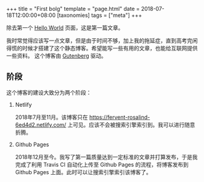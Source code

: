 +++
title = "First bolg"
template = "page.html" 
date = 2018-07-18T12:00:00+08:00
[taxonomies]
tags = ["meta"]
+++

除去第一个 [Hello World](./hello.md) 页面，这是第一篇文章。<!-- more -->

我时常觉得应该写一点文章，但是由于时间不够，加上我的拖延症，直到高考完闲得慌的时候才搭建了这个静态博客。希望能写一些有用的文章，也能给互联网提供一些资料。
这个博客由 [Gutenberg](https://www.getgutenberg.io/) 驱动。

## 阶段

这个博客的建设大致分为两个阶段：

1. Netlify

   2018年7月至11月。该博客只在 <https://fervent-rosalind-6ed4d2.netlify.com/> 上可见。应该不会被搜索引擎索引到。我可以进行随意折腾。

2. Github Pages

   2018年12月至今。我写了第一篇质量达到一定标准的文章并打算发布，于是我完成了利用 Travis CI 自动化上传至 Github Pages 的流程，将博客发布到 Github Pages 上面。此时可以让搜索引擎索引该博客了。
